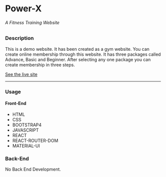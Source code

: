 # Power-X
###### _A Fitness Training Website_
### Description

This is a demo website. It has been created as a gym website. You can create online membership through this website. It has three packages called Advance, Basic and Beginner. After selecting any one package you can create membership in three steps.

[See the live site](https://taj-power-x.web.app/ "Power-X")

---
### Usage

#### Front-End
- HTML
- CSS
- BOOTSTRAP4
- JAVASCRIPT
- REACT
- REACT-ROUTER-DOM
- MATERIAL-UI

### Back-End
No Back End Development.
